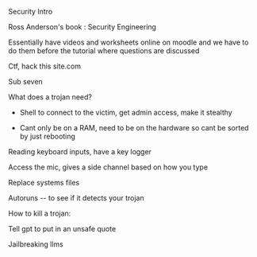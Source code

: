 Security Intro

Ross Anderson's book : Security Engineering

Essentially have videos and worksheets online on moodle and we have to do them before the tutorial where questions are discussed

Ctf, hack this site.com

Sub seven

What does a trojan need?

- Shell to connect to the victim, get admin access, make it stealthy

- Cant only be on a RAM, need to be on the hardware so cant be sorted by just rebooting

Reading keyboard inputs, have a key logger

Access the mic, gives a side channel based on how you type

Replace systems files

Autoruns -- to see if it detects your trojan

How to kill a trojan:

Tell gpt to put in an unsafe quote

Jailbreaking llms